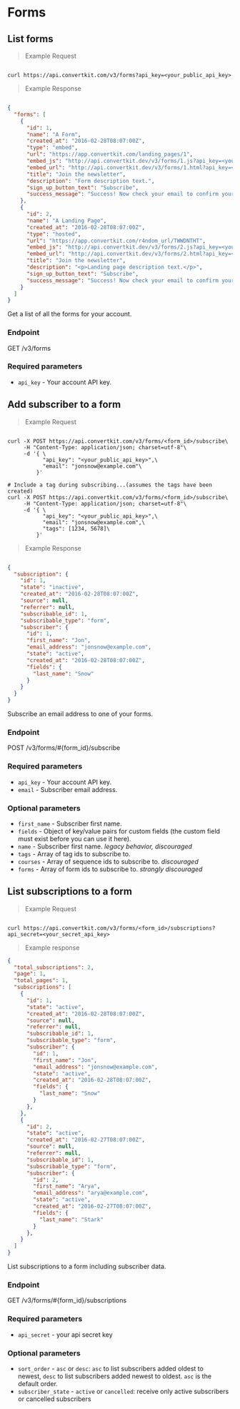 Forms
=====

List forms
----------

> Example Request

```shell

curl https://api.convertkit.com/v3/forms?api_key=<your_public_api_key>
```

> Example Response

```json

{
  "forms": [
    {
      "id": 1,
      "name": "A Form",
      "created_at": "2016-02-28T08:07:00Z",
      "type": "embed",
      "url": "https://app.convertkit.com/landing_pages/1",
      "embed_js": "http://api.convertkit.dev/v3/forms/1.js?api_key=<your_public_api_key>",
      "embed_url": "http://api.convertkit.dev/v3/forms/1.html?api_key=<your_public_api_key>",
      "title": "Join the newsletter",
      "description": "Form description text.",
      "sign_up_button_text": "Subscribe",
      "success_message": "Success! Now check your email to confirm your subscription."
    },
    {
      "id": 2,
      "name": "A Landing Page",
      "created_at": "2016-02-28T08:07:00Z",
      "type": "hosted",
      "url": "https://app.convertkit.com/r4ndom_url/TWWDNTHT",
      "embed_js": "http://api.convertkit.dev/v3/forms/2.js?api_key=<your_public_api_key>",
      "embed_url": "http://api.convertkit.dev/v3/forms/2.html?api_key=<your_public_api_key>",
      "title": "Join the newsletter",
      "description": "<p>Landing page description text.</p>",
      "sign_up_button_text": "Subscribe",
      "success_message": "Success! Now check your email to confirm your subscription."
    }
  ]
}
```
Get a list of all the forms for your account.

### Endpoint

GET /v3/forms

### Required parameters

-   `api_key` - Your account API key.

Add subscriber to a form
------------------------
> Example Request

```shell

curl -X POST https://api.convertkit.com/v3/forms/<form_id>/subscribe\
     -H "Content-Type: application/json; charset=utf-8"\
     -d '{ \
           "api_key": "<your_public_api_key>",\
           "email": "jonsnow@example.com"\
         }'

# Include a tag during subscribing...(assumes the tags have been created)
curl -X POST https://api.convertkit.com/v3/forms/<form_id>/subscribe\
     -H "Content-Type: application/json; charset=utf-8"\
     -d '{ \
           "api_key": "<your_public_api_key>",\
           "email": "jonsnow@example.com",\
           "tags": [1234, 5678]\
         }'
```
> Example Response

```json

{
  "subscription": {
    "id": 1,
    "state": "inactive",
    "created_at": "2016-02-28T08:07:00Z",
    "source": null,
    "referrer": null,
    "subscribable_id": 1,
    "subscribable_type": "form",
    "subscriber": {
      "id": 1,
      "first_name": "Jon",
      "email_address": "jonsnow@example.com",
      "state": "active",
      "created_at": "2016-02-28T08:07:00Z",
      "fields": {
        "last_name": "Snow"
      }
    }
  }
}
```
Subscribe an email address to one of your forms.

### Endpoint

POST /v3/forms/#{form_id}/subscribe

### Required parameters

-   `api_key` - Your account API key.
-   `email` - Subscriber email address.

### Optional parameters

-   `first_name` - Subscriber first name.
-   `fields` - Object of key/value pairs for custom fields (the custom field must exist before you can use it here).
-   `name` - Subscriber first name. *legacy behavior, discouraged*
-   `tags` - Array of tag ids to subscribe to.
-   `courses` - Array of sequence ids to subscribe to. *discouraged*
-   `forms` - Array of form ids to subscribe to. *strongly discouraged*


List subscriptions to a form
----------------------------

> Example Request

```shell

curl https://api.convertkit.com/v3/forms/<form_id>/subscriptions?api_secret=<your_secret_api_key>
```

> Example response

```json
{
  "total_subscriptions": 2,
  "page": 1,
  "total_pages": 1,
  "subscriptions": [
    {
      "id": 1,
      "state": "active",
      "created_at": "2016-02-28T08:07:00Z",
      "source": null,
      "referrer": null,
      "subscribable_id": 1,
      "subscribable_type": "form",
      "subscriber": {
        "id": 1,
        "first_name": "Jon",
        "email_address": "jonsnow@example.com",
        "state": "active",
        "created_at": "2016-02-28T08:07:00Z",
        "fields": {
          "last_name": "Snow"
        }
      },
    },
    {
      "id": 2,
      "state": "active",
      "created_at": "2016-02-27T08:07:00Z",
      "source": null,
      "referrer": null,
      "subscribable_id": 1,
      "subscribable_type": "form",
      "subscriber": {
        "id": 2,
        "first_name": "Arya",
        "email_address": "arya@example.com",
        "state": "active",
        "created_at": "2016-02-27T08:07:00Z",
        "fields": {
          "last_name": "Stark"
        }
      },
    }
  ]
}
```

List subscriptions to a form including subscriber data.

### Endpoint

GET /v3/forms/#{form_id}/subscriptions

### Required parameters

-   `api_secret` - your api secret key

### Optional parameters

-   `sort_order` - `asc` or `desc`: `asc` to list subscribers added oldest to newest, `desc` to list subscribers added newest to oldest. `asc` is the default order.
-   `subscriber_state` - `active` or `cancelled`: receive only active subscribers or cancelled subscribers
